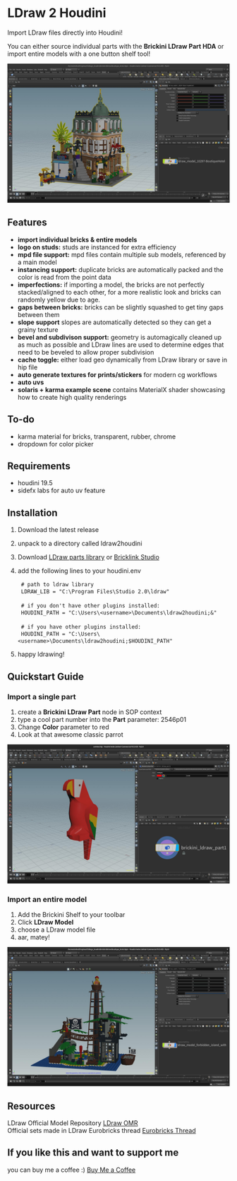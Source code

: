 # LDraw 2 Houdini

Import LDraw files directly into Houdini!

You can either source individual parts with the **Brickini LDraw Part HDA** or import entire models with a one button shelf tool!

![boutique hotel](/resources/help/brickini_ldraw_header.jpg)

## Features
- **import individual bricks & entire models**
- **logo on studs:** studs are instanced for extra efficiency
- **mpd file support:** mpd files contain multiple sub models, referenced by a main model
- **instancing support:** duplicate bricks are automatically packed and the color is read from the point data
- **imperfections:** if importing a model, the bricks are not perfectly stacked/aligned to each other, for a more realistic look and bricks can randomly yellow due to age.
- **gaps between bricks:** bricks can be slightly squashed to get tiny gaps between them
- **slope support** slopes are automatically detected so they can get a grainy texture
- **bevel and subdivison support:** geometry is automagically cleaned up as much as possible and LDraw lines are used to determine edges that need to be beveled to allow proper subdivision
- **cache toggle:** either load geo dynamically from LDraw library or save in hip file
- **auto generate textures for prints/stickers** for modern cg workflows
- **auto uvs**
- **solaris + karma example scene** contains MaterialX shader showcasing how to create high quality renderings 

## To-do
- karma material for bricks, transparent, rubber, chrome
- dropdown for color picker

## Requirements
- houdini 19.5
- sidefx labs for auto uv feature

## Installation

1. Download the latest release
2. unpack to a directory called ldraw2houdini
3. Download [LDraw parts library](https://library.ldraw.org/updates?latest) or [Bricklink Studio](https://www.bricklink.com/v2/build/studio.page)
5. add the following lines to your houdini.env

        # path to ldraw library
        LDRAW_LIB = "C:\Program Files\Studio 2.0\ldraw"

        # if you don't have other plugins installed:
        HOUDINI_PATH = "C:\Users\<username>\Documents\ldraw2houdini;&"

        # if you have other plugins installed:
        HOUDINI_PATH = "C:\Users\<username>\Documents\ldraw2houdini;$HOUDINI_PATH"

6. happy ldrawing!

## Quickstart Guide

### Import a single part

1. create a **Brickini LDraw Part** node in SOP context
2. type a cool part number into the **Part** parameter: 2546p01
3. Change **Color** parameter to red
4. Look at that awesome classic parrot

![a parrot in the houdini viewport](/resources/help/brickini_ldraw_part.jpg)

### Import an entire model

1. Add the Brickini Shelf to your toolbar 
2. Click **LDraw Model**
3. choose a LDraw model file
4. aar, matey!

![forbidden island set in the houdini viewport](/resources/help/brickini_ldraw_model.jpg)

## Resources

LDraw Official Model Repository
[LDraw OMR](https://omr.ldraw.org/)  
Official sets made in LDraw Eurobricks thread
[Eurobricks Thread](https://www.eurobricks.com/forum/index.php?/forums/topic/48285-key-topic-official-lego-sets-made-in-ldraw/)

## If you like this and want to support me

you can buy me a coffee :) [Buy Me a Coffee](https://www.buymeacoffee.com/stefanmuller)